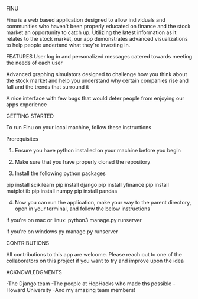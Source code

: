FINU

Finu is a web based application designed to allow individuals and communities who haven't been properly educated on finance and the stock market an opportunity to catch up. Utilizing the latest information as it relates to the stock market, our app demonstrates advanced visualizations to help people undertand what they're investing in.

FEATURES
User log in and personalized messages catered towards meeting the needs of each user

Advanced graphing simulators designed to challenge how you think about the stock market and help you understand why certain companies rise and fall and the trends that surround it

A nice interface with few bugs that would deter people from enjoying our apps experience

GETTING STARTED

To run Finu on your local machine, follow these instructions

Prerequisites

1. Ensure you have python installed on your machine before you begin

2. Make sure that you have properly cloned the repository

3. Install the following python packages

pip install scikilearn
pip install django
pip install yfinance
pip install matplotlib
pip install numpy
pip install pandas

4. Now you can run the application, make your way to the parent directory, open in your terminal, and follow the below instructions

if you're on mac or linux:
python3 manage.py runserver

if you're on windows
py manage.py runserver

CONTRIBUTIONS

All contributions to this app are welcome. Please reach out to one of the collaborators on this project if you want to try and improve upon the idea

ACKNOWLEDGMENTS

-The Django team
-The people at HopHacks who made ths possible
-Howard University
-And my amazing team members!
